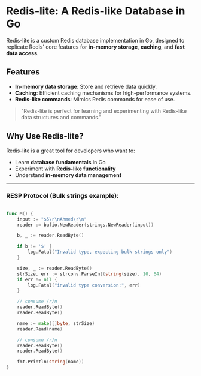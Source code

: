 # Redis-lite: A Redis-like Database in Go

Redis-lite is a custom Redis database implementation in Go, designed to replicate Redis' core features for **in-memory storage**, **caching**, and **fast data access**. 

## Features

- **In-memory data storage**: Store and retrieve data quickly.
- **Caching**: Efficient caching mechanisms for high-performance systems.
- **Redis-like commands**: Mimics Redis commands for ease of use.

> "Redis-lite is perfect for learning and experimenting with Redis-like data structures and commands."

## Why Use Redis-lite?

Redis-lite is a great tool for developers who want to:
- Learn **database fundamentals** in Go
- Experiment with **Redis-like functionality**
- Understand **in-memory data management**

---


### RESP Protocol (Bulk strings example):

```go

func M() {
	input := "$5\r\nAhmed\r\n"
	reader := bufio.NewReader(strings.NewReader(input))

	b, _ := reader.ReadByte()

	if b != '$' {
		log.Fatal("Invalid type, expecting bulk strings only")
	}

	size, _ := reader.ReadByte()
	strSize, err := strconv.ParseInt(string(size), 10, 64)
	if err != nil {
		log.Fatal("invalid type conversion:", err)
	}

	// consume /r/n
	reader.ReadByte()
	reader.ReadByte()

	name := make([]byte, strSize)
	reader.Read(name)

	// consume /r/n
	reader.ReadByte()
	reader.ReadByte()

	fmt.Println(string(name))
}
```